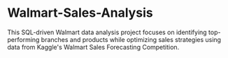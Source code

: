 # Walmart-Sales-Analysis
This SQL-driven Walmart data analysis project focuses on identifying top-performing branches and products while optimizing sales strategies using data from Kaggle's Walmart Sales Forecasting Competition.
